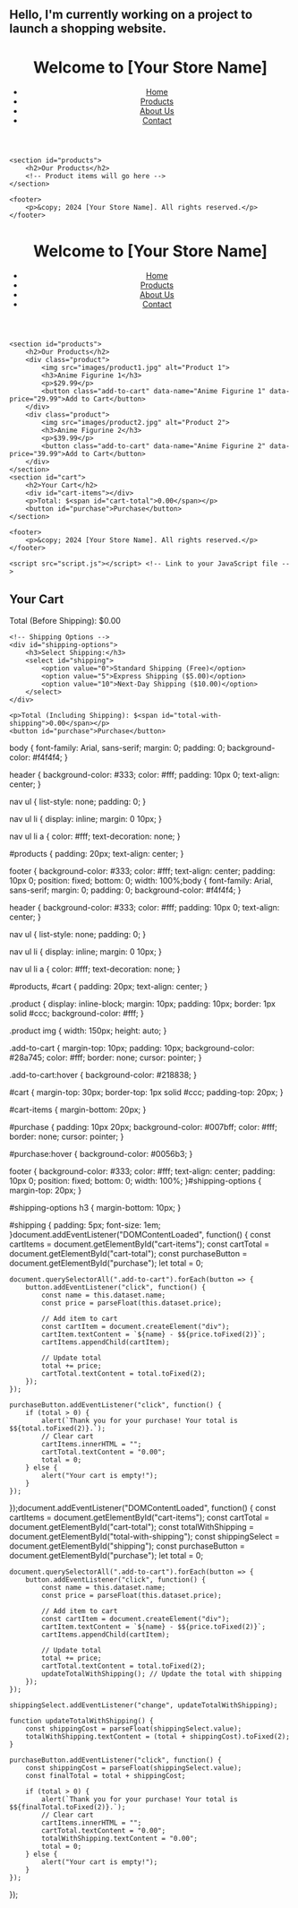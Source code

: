 ## Hello, I'm currently working on a project to launch a shopping website. 
<!DOCTYPE html>
<html lang="en">
<head>
    <meta charset="UTF-8">
    <meta name="viewport" content="width=device-width, initial-scale=1.0">
    <title>FigurineChoice</title>
    <link rel="stylesheet" href="styles.css"> <!-- Link to your CSS file -->
</head>
<body>
    <header>
        <h1>Welcome to [Your Store Name]</h1>
        <nav>
            <ul>
                <li><a href="#">Home</a></li>
                <li><a href="#">Products</a></li>
                <li><a href="#">About Us</a></li>
                <li><a href="#">Contact</a></li>
            </ul>
        </nav>
    </header>
    
    <section id="products">
        <h2>Our Products</h2>
        <!-- Product items will go here -->
    </section>
    
    <footer>
        <p>&copy; 2024 [Your Store Name]. All rights reserved.</p>
    </footer>
</body>
	</html>
	<!DOCTYPE html>
<html lang="en">
<head>
    <meta charset="UTF-8">
    <meta name="viewport" content="width=device-width, initial-scale=1.0">
    <title>Your Store Name</title>
    <link rel="stylesheet" href="styles.css"> <!-- Link to your CSS file -->
</head>
<body>
    <header>
        <h1>Welcome to [Your Store Name]</h1>
        <nav>
            <ul>
                <li><a href="#">Home</a></li>
                <li><a href="#">Products</a></li>
                <li><a href="#">About Us</a></li>
                <li><a href="#">Contact</a></li>
            </ul>
        </nav>
    </header>
    
    <section id="products">
        <h2>Our Products</h2>
        <div class="product">
            <img src="images/product1.jpg" alt="Product 1">
            <h3>Anime Figurine 1</h3>
            <p>$29.99</p>
            <button class="add-to-cart" data-name="Anime Figurine 1" data-price="29.99">Add to Cart</button>
        </div>
        <div class="product">
            <img src="images/product2.jpg" alt="Product 2">
            <h3>Anime Figurine 2</h3>
            <p>$39.99</p>
            <button class="add-to-cart" data-name="Anime Figurine 2" data-price="39.99">Add to Cart</button>
        </div>
    </section>
    <section id="cart">
        <h2>Your Cart</h2>
        <div id="cart-items"></div>
        <p>Total: $<span id="cart-total">0.00</span></p>
        <button id="purchase">Purchase</button>
    </section>
    
    <footer>
        <p>&copy; 2024 [Your Store Name]. All rights reserved.</p>
    </footer>

    <script src="script.js"></script> <!-- Link to your JavaScript file -->
</body>
</html><section id="cart">
    <h2>Your Cart</h2>
    <div id="cart-items"></div>
    <p>Total (Before Shipping): $<span id="cart-total">0.00</span></p>
    
    <!-- Shipping Options -->
    <div id="shipping-options">
        <h3>Select Shipping:</h3>
        <select id="shipping">
            <option value="0">Standard Shipping (Free)</option>
            <option value="5">Express Shipping ($5.00)</option>
            <option value="10">Next-Day Shipping ($10.00)</option>
        </select>
    </div>

    <p>Total (Including Shipping): $<span id="total-with-shipping">0.00</span></p>
    <button id="purchase">Purchase</button>
</section>body {
    font-family: Arial, sans-serif;
    margin: 0;
    padding: 0;
    background-color: #f4f4f4;
}

header {
    background-color: #333;
    color: #fff;
    padding: 10px 0;
    text-align: center;
}

nav ul {
    list-style: none;
    padding: 0;
}

nav ul li {
    display: inline;
    margin: 0 10px;
}

nav ul li a {
    color: #fff;
    text-decoration: none;
}

#products {
    padding: 20px;
    text-align: center;
}

footer {
    background-color: #333;
    color: #fff;
    text-align: center;
    padding: 10px 0;
    position: fixed;
    bottom: 0;
    width: 100%;body {
    font-family: Arial, sans-serif;
    margin: 0;
    padding: 0;
    background-color: #f4f4f4;
}

header {
    background-color: #333;
    color: #fff;
    padding: 10px 0;
    text-align: center;
}

nav ul {
    list-style: none;
    padding: 0;
}

nav ul li {
    display: inline;
    margin: 0 10px;
}

nav ul li a {
    color: #fff;
    text-decoration: none;
}

#products, #cart {
    padding: 20px;
    text-align: center;
}

.product {
    display: inline-block;
    margin: 10px;
    padding: 10px;
    border: 1px solid #ccc;
    background-color: #fff;
}

.product img {
    width: 150px;
    height: auto;
}

.add-to-cart {
    margin-top: 10px;
    padding: 10px;
    background-color: #28a745;
    color: #fff;
    border: none;
    cursor: pointer;
}

.add-to-cart:hover {
    background-color: #218838;
}

#cart {
    margin-top: 30px;
    border-top: 1px solid #ccc;
    padding-top: 20px;
}

#cart-items {
    margin-bottom: 20px;
}

#purchase {
    padding: 10px 20px;
    background-color: #007bff;
    color: #fff;
    border: none;
    cursor: pointer;
}

#purchase:hover {
    background-color: #0056b3;
}

footer {
    background-color: #333;
    color: #fff;
    text-align: center;
    padding: 10px 0;
    position: fixed;
    bottom: 0;
    width: 100%;
}#shipping-options {
    margin-top: 20px;
}

#shipping-options h3 {
    margin-bottom: 10px;
}

#shipping {
    padding: 5px;
    font-size: 1em;
}document.addEventListener("DOMContentLoaded", function() {
    const cartItems = document.getElementById("cart-items");
    const cartTotal = document.getElementById("cart-total");
    const purchaseButton = document.getElementById("purchase");
    let total = 0;
    
    document.querySelectorAll(".add-to-cart").forEach(button => {
        button.addEventListener("click", function() {
            const name = this.dataset.name;
            const price = parseFloat(this.dataset.price);

            // Add item to cart
            const cartItem = document.createElement("div");
            cartItem.textContent = `${name} - $${price.toFixed(2)}`;
            cartItems.appendChild(cartItem);

            // Update total
            total += price;
            cartTotal.textContent = total.toFixed(2);
        });
    });

    purchaseButton.addEventListener("click", function() {
        if (total > 0) {
            alert(`Thank you for your purchase! Your total is $${total.toFixed(2)}.`);
            // Clear cart
            cartItems.innerHTML = "";
            cartTotal.textContent = "0.00";
            total = 0;
        } else {
            alert("Your cart is empty!");
        }
    });
});document.addEventListener("DOMContentLoaded", function() {
    const cartItems = document.getElementById("cart-items");
    const cartTotal = document.getElementById("cart-total");
    const totalWithShipping = document.getElementById("total-with-shipping");
    const shippingSelect = document.getElementById("shipping");
    const purchaseButton = document.getElementById("purchase");
    let total = 0;
    
    document.querySelectorAll(".add-to-cart").forEach(button => {
        button.addEventListener("click", function() {
            const name = this.dataset.name;
            const price = parseFloat(this.dataset.price);

            // Add item to cart
            const cartItem = document.createElement("div");
            cartItem.textContent = `${name} - $${price.toFixed(2)}`;
            cartItems.appendChild(cartItem);

            // Update total
            total += price;
            cartTotal.textContent = total.toFixed(2);
            updateTotalWithShipping(); // Update the total with shipping
        });
    });

    shippingSelect.addEventListener("change", updateTotalWithShipping);

    function updateTotalWithShipping() {
        const shippingCost = parseFloat(shippingSelect.value);
        totalWithShipping.textContent = (total + shippingCost).toFixed(2);
    }

    purchaseButton.addEventListener("click", function() {
        const shippingCost = parseFloat(shippingSelect.value);
        const finalTotal = total + shippingCost;
        
        if (total > 0) {
            alert(`Thank you for your purchase! Your total is $${finalTotal.toFixed(2)}.`);
            // Clear cart
            cartItems.innerHTML = "";
            cartTotal.textContent = "0.00";
            totalWithShipping.textContent = "0.00";
            total = 0;
        } else {
            alert("Your cart is empty!");
        }
    });
});